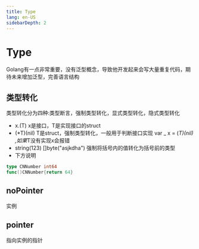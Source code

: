 ```yaml
---
title: Type
lang: en-US
sidebarDepth: 2
---
```


# Type
Golang有一点非常重要，没有泛型概念，导致他开发起来会写大量重复代码，期待未来增加泛型，完善语言结构

## 类型转化
类型转化分为四种:类型断言，强制类型转化，显式类型转化，隐式类型转化
- x.(T) x是接口，T是实现接口的struct
- (*T)(nil) T是struct，强制类型转化，一般用于判断接口实现 var _ x = (*T)(nil) ,如果*T没有实现x会报错
- string(123) []byte("asjkdha") 强制将括号内的值转化为括号前的类型
- 下方说明

```go
type CNNumber int64
func()CNNumber{return 64}
```

## noPointer
实例

## pointer
指向实例的指针

